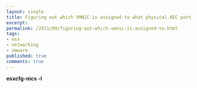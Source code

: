 ```yaml
---
layout: single
title: Figuring out which VMNIC is assigned to what physical NIC port
excerpt: 
permalink: /2011/09/figuring-out-which-vmnic-is-assigned-to.html
tags: 
- esx
- networking
- vmware
published: true
comments: true
---
```

<b>esxcfg-nics -l</b>

